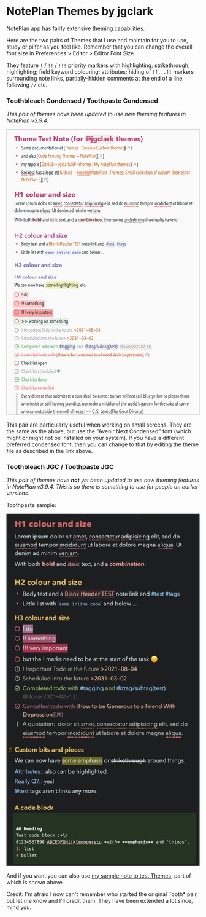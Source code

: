 # NotePlan Themes by jgclark

[NotePlan app](https://noteplan.co/) has fairly extensive [theming capabilities]().

Here are the two pairs of Themes that I use and maintain for you to use, study or pilfer as you feel like.  Remember that you can change the overall font size in Preferences > Editor > Editor Font Size.

They feature `!` / `!!` / `!!!` priority markers with highlighting; strikethrough; highlighting; field keyword colouring; attributes; hiding of `[[...]]` markers surrounding note links, partially-hidden comments at the end of a line following `//` etc.

### Toothbleach Condensed / Toothpaste Condensed
*This pair of themes have been updated to use new theming features in NotePlan v3.9.4.*

![Toothbleach Condensed](toothbleach-condensed-sample.png)

This pair are particularly useful when working on small screens. They are the same as the above, but use the "Avenir Next Condensed" font (which might or might not be installed on your system). If you have a different preferred condensed font, then you can change to that by editing the theme file as described in the link above.

### Toothbleach JGC / Toothpaste JGC
*This pair of themes have **not** yet been updated to use new theming features in NotePlan v3.9.4. This is so there is something to use for people on earlier versions.*

Toothpaste sample:

![Toothpaste JGC example](toothpaste-sample.png)

And if you want you can also use [my sample note to test Themes](https://noteplan.co/n/D38E5E06-959F-4570-9253-C7142C76EF02), part of which is shown above.

Credit: I'm afraid I now can't remember who started the original Tooth* pair, but let me know and I'll credit them. They have been extended a lot since, mind you.
